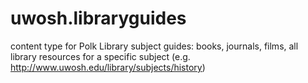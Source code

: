 uwosh.libraryguides
===================

content type for Polk Library subject guides: books, journals, films, all library resources for a specific subject (e.g. http://www.uwosh.edu/library/subjects/history)
